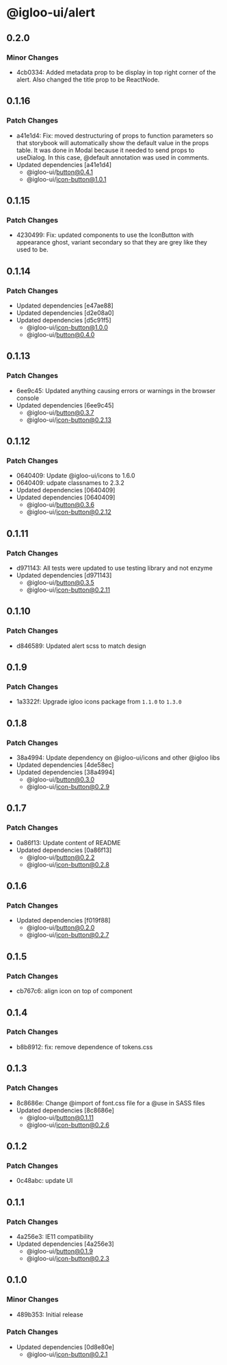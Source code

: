 # @igloo-ui/alert

## 0.2.0

### Minor Changes

- 4cb0334: Added metadata prop to be display in top right corner of the alert. Also changed the title prop to be ReactNode.

## 0.1.16

### Patch Changes

- a41e1d4: Fix: moved destructuring of props to function parameters so that storybook will automatically show the default value in the props table. It was done in Modal because it needed to send props to useDialog. In this case, @default annotation was used in comments.
- Updated dependencies [a41e1d4]
  - @igloo-ui/button@0.4.1
  - @igloo-ui/icon-button@1.0.1

## 0.1.15

### Patch Changes

- 4230499: Fix: updated components to use the IconButton with appearance ghost, variant secondary so that they are grey like they used to be.

## 0.1.14

### Patch Changes

- Updated dependencies [e47ae88]
- Updated dependencies [d2e08a0]
- Updated dependencies [d5c91f5]
  - @igloo-ui/icon-button@1.0.0
  - @igloo-ui/button@0.4.0

## 0.1.13

### Patch Changes

- 6ee9c45: Updated anything causing errors or warnings in the browser console
- Updated dependencies [6ee9c45]
  - @igloo-ui/button@0.3.7
  - @igloo-ui/icon-button@0.2.13

## 0.1.12

### Patch Changes

- 0640409: Update @igloo-ui/icons to 1.6.0
- 0640409: udpate classnames to 2.3.2
- Updated dependencies [0640409]
- Updated dependencies [0640409]
  - @igloo-ui/button@0.3.6
  - @igloo-ui/icon-button@0.2.12

## 0.1.11

### Patch Changes

- d971143: All tests were updated to use testing library and not enzyme
- Updated dependencies [d971143]
  - @igloo-ui/button@0.3.5
  - @igloo-ui/icon-button@0.2.11

## 0.1.10

### Patch Changes

- d846589: Updated alert scss to match design

## 0.1.9

### Patch Changes

- 1a3322f: Upgrade igloo icons package from `1.1.0` to `1.3.0`

## 0.1.8

### Patch Changes

- 38a4994: Update dependency on @igloo-ui/icons and other @igloo libs
- Updated dependencies [4de58ec]
- Updated dependencies [38a4994]
  - @igloo-ui/button@0.3.0
  - @igloo-ui/icon-button@0.2.9

## 0.1.7

### Patch Changes

- 0a86f13: Update content of README
- Updated dependencies [0a86f13]
  - @igloo-ui/button@0.2.2
  - @igloo-ui/icon-button@0.2.8

## 0.1.6

### Patch Changes

- Updated dependencies [f019f88]
  - @igloo-ui/button@0.2.0
  - @igloo-ui/icon-button@0.2.7

## 0.1.5

### Patch Changes

- cb767c6: align icon on top of component

## 0.1.4

### Patch Changes

- b8b8912: fix: remove dependence of tokens.css

## 0.1.3

### Patch Changes

- 8c8686e: Change @import of font.css file for a @use in SASS files
- Updated dependencies [8c8686e]
  - @igloo-ui/button@0.1.11
  - @igloo-ui/icon-button@0.2.6

## 0.1.2

### Patch Changes

- 0c48abc: update UI

## 0.1.1

### Patch Changes

- 4a256e3: IE11 compatibility
- Updated dependencies [4a256e3]
  - @igloo-ui/button@0.1.9
  - @igloo-ui/icon-button@0.2.3

## 0.1.0

### Minor Changes

- 489b353: Initial release

### Patch Changes

- Updated dependencies [0d8e80e]
  - @igloo-ui/icon-button@0.2.1

